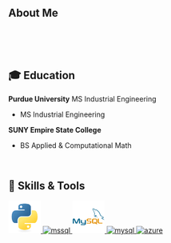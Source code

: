 ## About Me
<br>
<br>
<br>

## :mortar_board: Education 
<b>Purdue University</b> MS Industrial Engineering
- MS Industrial Engineering

<b>SUNY Empire State College</b>
- BS Applied & Computational Math
<br>


## 💼 Skills & Tools
<a href="https://www.python.org" alt="python" target="_blank"> <img src="https://raw.githubusercontent.com/devicons/devicon/master/icons/python/python-original.svg" alt="python" width="65" height="65"/> </a> 
<a href="https://www.microsoft.com/en-us/sql-server" target="_blank"> <img src="https://www.svgrepo.com/show/303229/microsoft-sql-server-logo.svg" alt="mssql" width="65" height="65"/> </a> 
<a href="https://www.mysql.com/" target="_blank"> <img src="https://raw.githubusercontent.com/devicons/devicon/master/icons/mysql/mysql-original-wordmark.svg" alt="mysql" width="65" height="65"/> </a> 
<a href="https://www.mysql.com/" target="_blank"> <img src="https://upload.wikimedia.org/wikipedia/en/thumb/2/20/Power_BI_logo.svg/70px-Power_BI_logo.svg.png" alt="mysql" width="65" height="65"/> </a> 
<a href="https://azure.microsoft.com/en-in/" target="_blank"> <img src="https://www.vectorlogo.zone/logos/microsoft_azure/microsoft_azure-icon.svg" alt="azure" width="65" height="65"/> </a>
